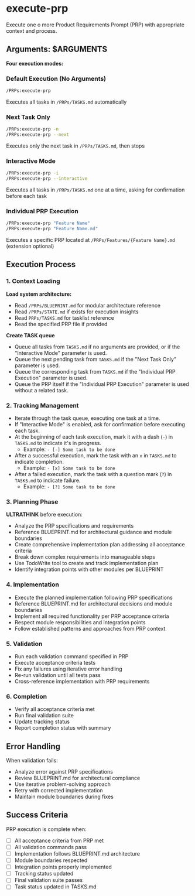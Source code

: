 # execute-prp

Execute one o more Product Requirements Prompt (PRP) with appropriate context and process.

## Arguments: $ARGUMENTS

**Four execution modes:**

### Default Execution (No Arguments)
```bash
/PRPs:execute-prp
```
Executes all tasks in `/PRPs/TASKS.md` automatically

### Next Task Only
```bash
/PRPs:execute-prp -n
/PRPs:execute-prp --next
```
Executes only the next task in `/PRPs/TASKS.md`, then stops

### Interactive Mode
```bash
/PRPs:execute-prp -i
/PRPs:execute-prp --interactive
```
Executes all tasks in `/PRPs/TASKS.md` one at a time, asking for confirmation before each task

### Individual PRP Execution
```bash
/PRPs:execute-prp "Feature Name"
/PRPs:execute-prp "Feature Name.md"
```
Executes a specific PRP located at `/PRPs/Features/{Feature Name}.md` (extension optional)

## Execution Process

### 1. Context Loading

**Load system architecture:**
- Read `/PRPs/BLUEPRINT.md` for modular architecture reference
- Read `/PRPs/STATE.md` if exists for execution insights
- Read `PRPs/TASKS.md` for tasklist reference
- Read the specified PRP file if provided

**Create TASK queue**

- Queue all tasks from `TASKS.md` if no arguments are provided, or if the "Interactive Mode" parameter is used.
- Queue the next pending task from `TASKS.md` if the "Next Task Only" parameter is used.
- Queue the corresponding task from `TASKS.md` if the "Individual PRP Execution" parameter is used.
- Queue the PRP itself if the "Individual PRP Execution" parameter is used without a related task.

### 2. Tracking Management

- Iterate through the task queue, executing one task at a time.
- If "Interactive Mode" is enabled, ask for confirmation before executing each task.
- At the beginning of each task execution, mark it with a dash (`-`) in `TASKS.md` to indicate it's in progress.
  - Example: `- [-] Some task to be done`
- After a successful execution, mark the task with an `x` in `TASKS.md` to indicate completion.
  - Example: `- [x] Some task to be done`
- After a failed execution, mark the task with a question mark (`?`) in `TASKS.md` to indicate failure.
  - Example: `- [?] Some task to be done`

### 3. Planning Phase

**ULTRATHINK** before execution:

- Analyze the PRP specifications and requirements
- Reference BLUEPRINT.md for architectural guidance and module boundaries
- Create comprehensive implementation plan addressing all acceptance criteria
- Break down complex requirements into manageable steps
- Use TodoWrite tool to create and track implementation plan
- Identify integration points with other modules per BLUEPRINT

### 4. Implementation

- Execute the planned implementation following PRP specifications
- Reference BLUEPRINT.md for architectural decisions and module boundaries
- Implement all required functionality per PRP acceptance criteria
- Respect module responsibilities and integration points
- Follow established patterns and approaches from PRP context

### 5. Validation

- Run each validation command specified in PRP
- Execute acceptance criteria tests
- Fix any failures using iterative error handling
- Re-run validation until all tests pass
- Cross-reference implementation with PRP requirements

### 6. Completion

- Verify all acceptance criteria met
- Run final validation suite
- Update tracking status
- Report completion status with summary

## Error Handling

When validation fails:

- Analyze error against PRP specifications
- Review BLUEPRINT.md for architectural compliance
- Use iterative problem-solving approach
- Retry with corrected implementation
- Maintain module boundaries during fixes

## Success Criteria

PRP execution is complete when:

- [ ] All acceptance criteria from PRP met
- [ ] All validation commands pass
- [ ] Implementation follows BLUEPRINT.md architecture
- [ ] Module boundaries respected
- [ ] Integration points properly implemented
- [ ] Tracking status updated
- [ ] Final validation suite passes
- [ ] Task status updated in TASKS.md